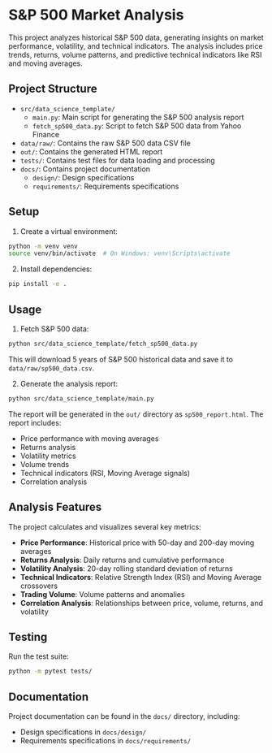 # S&P 500 Market Analysis

This project analyzes historical S&P 500 data, generating insights on market performance, volatility, and technical indicators. The analysis includes price trends, returns, volume patterns, and predictive technical indicators like RSI and moving averages.

## Project Structure

- `src/data_science_template/`
  - `main.py`: Main script for generating the S&P 500 analysis report
  - `fetch_sp500_data.py`: Script to fetch S&P 500 data from Yahoo Finance
- `data/raw/`: Contains the raw S&P 500 data CSV file
- `out/`: Contains the generated HTML report
- `tests/`: Contains test files for data loading and processing
- `docs/`: Contains project documentation
  - `design/`: Design specifications
  - `requirements/`: Requirements specifications

## Setup

1. Create a virtual environment:
```bash
python -m venv venv
source venv/bin/activate  # On Windows: venv\Scripts\activate
```

2. Install dependencies:
```bash
pip install -e .
```

## Usage

1. Fetch S&P 500 data:
```bash
python src/data_science_template/fetch_sp500_data.py
```
This will download 5 years of S&P 500 historical data and save it to `data/raw/sp500_data.csv`.

2. Generate the analysis report:
```bash
python src/data_science_template/main.py
```

The report will be generated in the `out/` directory as `sp500_report.html`. The report includes:
- Price performance with moving averages
- Returns analysis
- Volatility metrics
- Volume trends
- Technical indicators (RSI, Moving Average signals)
- Correlation analysis

## Analysis Features

The project calculates and visualizes several key metrics:

- **Price Performance**: Historical price with 50-day and 200-day moving averages
- **Returns Analysis**: Daily returns and cumulative performance
- **Volatility Analysis**: 20-day rolling standard deviation of returns
- **Technical Indicators**: Relative Strength Index (RSI) and Moving Average crossovers
- **Trading Volume**: Volume patterns and anomalies
- **Correlation Analysis**: Relationships between price, volume, returns, and volatility

## Testing

Run the test suite:
```bash
python -m pytest tests/
```

## Documentation

Project documentation can be found in the `docs/` directory, including:
- Design specifications in `docs/design/`
- Requirements specifications in `docs/requirements/` 